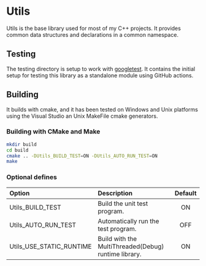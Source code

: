 # Utils

Utils is the base library used for most of my C++ projects.
It provides common data structures and declarations in a common namespace.

## Testing

The testing directory is setup to work with [googletest](https://github.com/google/googletest).
It contains the initial setup for testing this library as a standalone module using GitHub actions.

## Building

It builds with cmake, and it has been tested on Windows and Unix platforms using
the Visual Studio an Unix MakeFile cmake generators.

### Building with CMake and Make

```sh
mkdir build
cd build
cmake .. -DUtils_BUILD_TEST=ON -DUtils_AUTO_RUN_TEST=ON
make
```

### Optional defines

| Option                   | Description                                          | Default |
| :----------------------- | :--------------------------------------------------- | :-----: |
| Utils_BUILD_TEST         | Build the unit test program.                         |   ON    |
| Utils_AUTO_RUN_TEST      | Automatically run the test program.                  |   OFF   |
| Utils_USE_STATIC_RUNTIME | Build with the MultiThreaded(Debug) runtime library. |   ON    |
